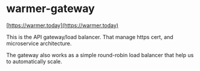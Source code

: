 # warmer-gateway

[https://warmer.today](https://warmer.today)

This is the API gateway/load balancer. That manage https cert, and microservice architecture.

The gateway also works as a simple round-robin load balancer that help us to automatically scale.
